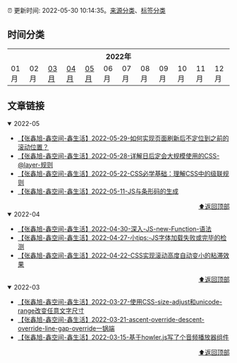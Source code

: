 :alarm_clock: 更新时间: 2022-05-30 10:14:35。[来源分类](./README.md)、[标签分类](./TAGS.md)

## 时间分类

<table>

<tr>
<th colspan="12">2022年</th>
</tr>
<tr>
<td>01月</td>
<td>02月</td>
<td><a href="#2022-03">03月</a></td>
<td><a href="#2022-04">04月</a></td>
<td><a href="#2022-05">05月</a></td>
<td>06月</td>
<td>07月</td>
<td>08月</td>
<td>09月</td>
<td>10月</td>
<td>11月</td>
<td>12月</td>
</tr>

</table>

## 文章链接

<details open>
<summary id="2022-05">
 2022-05
</summary>


- [【张鑫旭-鑫空间-鑫生活】2022-05-29-如何实现页面刷新后不定位到之前的滚动位置？](https://www.zhangxinxu.com/wordpress/2022/05/history-scrollrestoration/) 
- [【张鑫旭-鑫空间-鑫生活】2022-05-28-详解日后定会大规模使用的CSS-@layer-规则](https://www.zhangxinxu.com/wordpress/2022/05/css-layer-rule/) 
- [【张鑫旭-鑫空间-鑫生活】2022-05-22-CSS必学基础：理解CSS中的级联规则](https://www.zhangxinxu.com/wordpress/2022/05/deep-in-css-cascade/) 
- [【张鑫旭-鑫空间-鑫生活】2022-05-11-JS与条形码的生成](https://www.zhangxinxu.com/wordpress/2022/05/js-barcode/) 

<div align="right"><a href="#时间分类">⬆返回顶部</a></div>
</details>

<details open>
<summary id="2022-04">
 2022-04
</summary>


- [【张鑫旭-鑫空间-鑫生活】2022-04-30-深入-JS-new-Function-语法](https://www.zhangxinxu.com/wordpress/2022/04/js-new-function/) 
- [【张鑫旭-鑫空间-鑫生活】2022-04-27-小tips:-JS字体加载失败或完毕的检测](https://www.zhangxinxu.com/wordpress/2022/04/js-font-face-load/) 
- [【张鑫旭-鑫空间-鑫生活】2022-04-22-CSS实现滚动高度自动变小的粘滞效果](https://www.zhangxinxu.com/wordpress/2022/04/css-sticky-size-change/) 

<div align="right"><a href="#时间分类">⬆返回顶部</a></div>
</details>

<details open>
<summary id="2022-03">
 2022-03
</summary>


- [【张鑫旭-鑫空间-鑫生活】2022-03-27-使用CSS-size-adjust和unicode-range改变任意文字尺寸](https://www.zhangxinxu.com/wordpress/2022/03/css-size-adjust-font-unicode-range/) 
- [【张鑫旭-鑫空间-鑫生活】2022-03-21-ascent-override-descent-override-line-gap-override一锅端](https://www.zhangxinxu.com/wordpress/2022/03/css-ascent-override-descent/) 
- [【张鑫旭-鑫空间-鑫生活】2022-03-15-基于howler.js写了个音频播放器组件](https://www.zhangxinxu.com/wordpress/2022/03/howler-js-audio-player/) 

<div align="right"><a href="#时间分类">⬆返回顶部</a></div>
</details>

